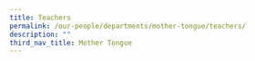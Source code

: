 ```yaml
---
title: Teachers
permalink: /our-people/departments/mother-tongue/teachers/
description: ""
third_nav_title: Mother Tongue
---
```

